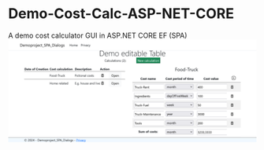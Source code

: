 # Demo-Cost-Calc-ASP-NET-CORE
A demo cost calculator GUI in ASP.NET CORE EF (SPA)
![Screenshot](readme-screenshot.png)
